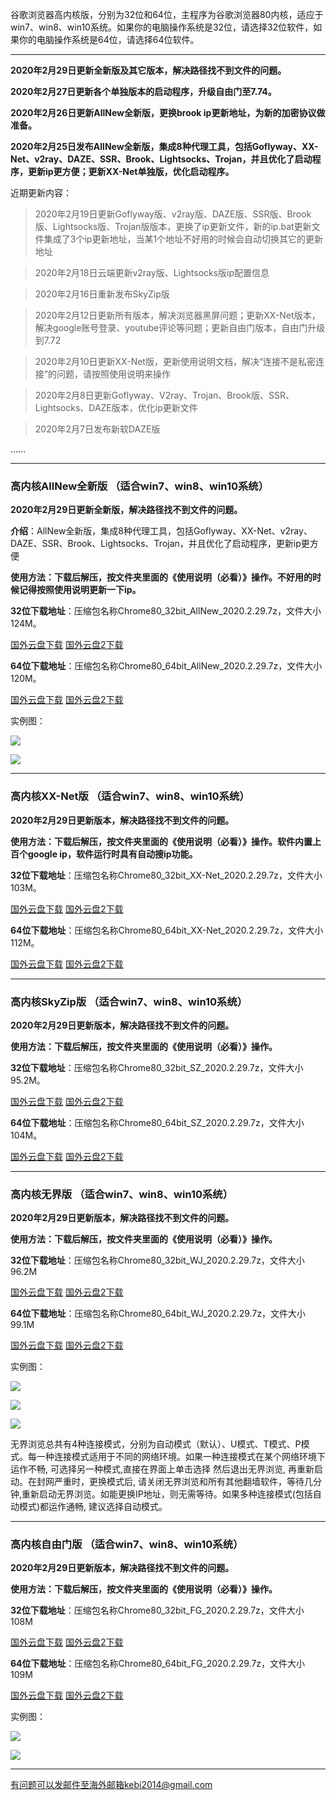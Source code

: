 谷歌浏览器高内核版，分别为32位和64位，主程序为谷歌浏览器80内核，适应于win7、win8、win10系统。如果你的电脑操作系统是32位，请选择32位软件，如果你的电脑操作系统是64位，请选择64位软件。

***

**2020年2月29日更新全新版及其它版本，解决路径找不到文件的问题。**

**2020年2月27日更新各个单独版本的启动程序，升级自由门至7.74。**

**2020年2月26日更新AllNew全新版，更换brook ip更新地址，为新的加密协议做准备。**

**2020年2月25日发布AllNew全新版，集成8种代理工具，包括Goflyway、XX-Net、v2ray、DAZE、SSR、Brook、Lightsocks、Trojan，并且优化了启动程序，更新ip更方便；更新XX-Net单独版，优化启动程序。**


近期更新内容：

> 2020年2月19日更新Goflyway版、v2ray版、DAZE版、SSR版、Brook版、Lightsocks版、Trojan版版本，更换了ip更新文件，新的ip.bat更新文件集成了3个ip更新地址，当某1个地址不好用的时候会自动切换其它的更新地址

> 2020年2月18日云端更新v2ray版、Lightsocks版ip配置信息

> 2020年2月16日重新发布SkyZip版

> 2020年2月12日更新所有版本，解决浏览器黑屏问题；更新XX-Net版本，解决google账号登录、youtube评论等问题；更新自由门版本，自由门升级到7.72

> 2020年2月10日更新XX-Net版，更新使用说明文档，解决“连接不是私密连接”的问题，请按照使用说明来操作

> 2020年2月8日更新Goflyway、V2ray、Trojan、Brook版、SSR、Lightsocks、DAZE版本，优化ip更新文件

> 2020年2月7日发布新软DAZE版

......

***

### 高内核AllNew全新版  （适合win7、win8、win10系统）

**2020年2月29日更新全新版，解决路径找不到文件的问题。**

**介绍**：AllNew全新版，集成8种代理工具，包括Goflyway、XX-Net、v2ray、DAZE、SSR、Brook、Lightsocks、Trojan，并且优化了启动程序，更新ip更方便

**使用方法：下载后解压，按文件夹里面的《使用说明（必看）》操作。不好用的时候记得按照使用说明更新一下ip。**

**32位下载地址**：压缩包名称Chrome80_32bit_AllNew_2020.2.29.7z，文件大小124M。

[国外云盘下载](http://www.freedown9.com/html/2020229/Chrome80_32bit_AllNew_2020.2.29.7z) 
[国外云盘2下载](http://108.61.224.82/2020229/Chrome80_32bit_AllNew_2020.2.29.7z) 

**64位下载地址**：压缩包名称Chrome80_64bit_AllNew_2020.2.29.7z，文件大小120M。

[国外云盘下载](http://www.freedown9.com/html/2020229/Chrome80_64bit_AllNew_2020.2.29.7z) 
[国外云盘2下载](http://108.61.224.82/2020229/Chrome80_64bit_AllNew_2020.2.29.7z) 

实例图：

![](https://raw.githubusercontent.com/Alvin9999/pac2/master/all1.jpg)

![](https://raw.githubusercontent.com/Alvin9999/pac2/master/all2.jpg)

***

### 高内核XX-Net版  （适合win7、win8、win10系统）

**2020年2月29日更新版本，解决路径找不到文件的问题。**

**使用方法：下载后解压，按文件夹里面的《使用说明（必看）》操作。软件内置上百个google ip，软件运行时具有自动搜ip功能。**

**32位下载地址**：压缩包名称Chrome80_32bit_XX-Net_2020.2.29.7z，文件大小103M。

[国外云盘下载](http://www.freedown9.com/html/20202292/Chrome80_32bit_XX-Net_2020.2.29.7z) 
[国外云盘2下载](http://108.61.224.82/2020229/Chrome80_32bit_XX-Net_2020.2.29.7z) 

**64位下载地址**：压缩包名称Chrome80_64bit_XX-Net_2020.2.29.7z，文件大小112M。

[国外云盘下载](http://www.freedown9.com/html/20202292/Chrome80_64bit_XX-Net_2020.2.29.7z) 
[国外云盘2下载](http://108.61.224.82/2020229/Chrome80_64bit_XX-Net_2020.2.29.7z) 

***

### 高内核SkyZip版  （适合win7、win8、win10系统）

**2020年2月29日更新版本，解决路径找不到文件的问题。**

**使用方法：下载后解压，按文件夹里面的《使用说明（必看）》操作。**

**32位下载地址**：压缩包名称Chrome80_32bit_SZ_2020.2.29.7z，文件大小95.2M。

[国外云盘下载](http://www.freedown9.com/html/20202292/Chrome80_32bit_SZ_2020.2.29.7z) 
[国外云盘2下载](http://108.61.224.82/2020229/Chrome80_32bit_SZ_2020.2.29.7z) 

**64位下载地址**：压缩包名称Chrome80_64bit_SZ_2020.2.29.7z，文件大小104M。

[国外云盘下载](http://www.freedown9.com/html/20202292/Chrome80_64bit_SZ_2020.2.29.7z) 
[国外云盘2下载](http://108.61.224.82/2020229/Chrome80_64bit_SZ_2020.2.29.7z) 

***

### 高内核无界版  （适合win7、win8、win10系统）

**2020年2月29日更新版本，解决路径找不到文件的问题。**

**使用方法：下载后解压，按文件夹里面的《使用说明（必看）》操作。**

**32位下载地址**：压缩包名称Chrome80_32bit_WJ_2020.2.29.7z，文件大小96.2M

[国外云盘下载](http://www.freedown9.com/html/20202292/Chrome80_32bit_WJ_2020.2.29.7z) 
[国外云盘2下载](http://108.61.224.82/2020229/Chrome80_32bit_WJ_2020.2.29.7z) 

**64位下载地址**：压缩包名称Chrome80_64bit_WJ_2020.2.29.7z，文件大小99.1M

[国外云盘下载](http://www.freedown9.com/html/20202292/Chrome80_64bit_WJ_2020.2.29.7z) 
 [国外云盘2下载](http://108.61.224.82/2020229/Chrome80_64bit_WJ_2020.2.29.7z) 

实例图：

![](https://raw.githubusercontent.com/Alvin9999/pac2/master/softimag/75wj.PNG)

![](https://raw.githubusercontent.com/Alvin9999/PAC/master/download/61wujie1.PNG)

![](https://raw.githubusercontent.com/Alvin9999/PAC/master/download/wujie2.png)

无界浏览总共有4种连接模式，分别为自动模式（默认）、U模式、T模式、P模式。每一种连接模式适用于不同的网络环境。如果一种连接模式在某个网络环境下运作不畅, 可选择另一种模式,直接在界面上单击选择 然后退出无界浏览, 再重新启动。在封网严重时，更换模式后, 请关闭无界浏览和所有其他翻墙软件，等待几分钟,重新启动无界浏览。如能更换IP地址，则无需等待。如果多种连接模式(包括自动模式)都运作通畅, 建议选择自动模式。


***

### 高内核自由门版  （适合win7、win8、win10系统）

**2020年2月29日更新版本，解决路径找不到文件的问题。**

**使用方法：下载后解压，按文件夹里面的《使用说明（必看）》操作。**

**32位下载地址**：压缩包名称Chrome80_32bit_FG_2020.2.29.7z，文件大小108M

[国外云盘下载](http://www.freedown9.com/html/20202292/Chrome80_32bit_FG_2020.2.29.7z) 
[国外云盘2下载](http://108.61.224.82/2020229/Chrome80_32bit_FG_2020.2.29.7z) 

**64位下载地址**：压缩包名称Chrome80_64bit_FG_2020.2.29.7z，文件大小109M

[国外云盘下载](http://www.freedown9.com/html/20202292/Chrome80_64bit_FG_2020.2.29.7z)
[国外云盘2下载](http://108.61.224.82/2020229/Chrome80_64bit_FG_2020.2.29.7z) 

实例图：

![](https://raw.githubusercontent.com/Alvin9999/pac2/master/softimag/75fg.PNG)

![](https://raw.githubusercontent.com/Alvin9999/PAC/master/download/61freegate1.PNG)

***

有问题可以发邮件至海外邮箱kebi2014@gmail.com